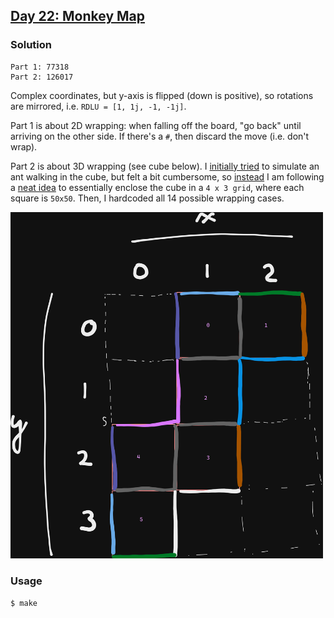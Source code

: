 ## [Day 22: Monkey Map](https://adventofcode.com/2022/day/22)

### Solution
```
Part 1: 77318
Part 2: 126017
```

Complex coordinates, but y-axis is flipped (down is positive), so rotations are mirrored,
i.e. `RDLU = [1, 1j, -1, -1j]`.

Part 1 is about 2D wrapping: when falling off the board, "go back" until arriving on the other side.
If there's a `#`, then discard the move (i.e. don't wrap).

Part 2 is about 3D wrapping (see cube below).
I [initially tried](./_solve.py) to simulate an ant walking in the cube, but felt a bit cumbersome,
so [instead](./solve.py) I am following a
[neat idea](https://www.reddit.com/r/adventofcode/comments/zsct8w/comment/j17k7nn)
to essentially enclose the cube in a `4 x 3 grid`, where each square is `50x50`.
Then, I hardcoded all 14 possible wrapping cases.

<img src="./cube.png" width=500></img>

### Usage
```
$ make
```
